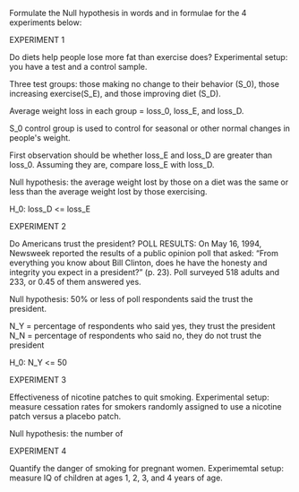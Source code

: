 Formulate the Null hypothesis in words and in formulae for the 4 experiments below:

EXPERIMENT 1

Do diets help people lose more fat than exercise does?
Experimental setup: you have a test and a control sample.

Three test groups: those making no change to their behavior (S_0), those increasing exercise(S_E), and those improving diet (S_D).

Average weight loss in each group = loss_0, loss_E, and loss_D.

S_0 control group is used to control for seasonal or other normal changes in people's weight.

First observation should be whether loss_E and loss_D are greater than loss_0. Assuming they are, compare loss_E with loss_D.

Null hypothesis: the average weight lost by those on a diet was the same or less than the average weight lost by those exercising.

H_0: loss_D <= loss_E

EXPERIMENT 2

Do Americans trust the president?
POLL RESULTS: On May 16, 1994, Newsweek reported the results of a public opinion poll that asked: “From everything you know about Bill Clinton, does he have the honesty and integrity you expect in a president?” (p. 23). Poll surveyed 518 adults and 233, or 0.45 of them answered yes.

Null hypothesis: 50% or less of poll respondents said the trust the president.

N_Y = percentage of respondents who said yes, they trust the president
N_N = percentage of respondents who said no, they do not trust the president

H_0: N_Y <= 50

EXPERIMENT 3

Effectiveness of nicotine patches to quit smoking.
Experimental setup: measure cessation rates for smokers randomly assigned to use a nicotine patch versus a placebo patch.

Null hypothesis: the number of 

EXPERIMENT 4

Quantify the danger of smoking for pregnant women.
Experimemtal setup: measure IQ of children at ages 1, 2, 3, and 4 years of age.
